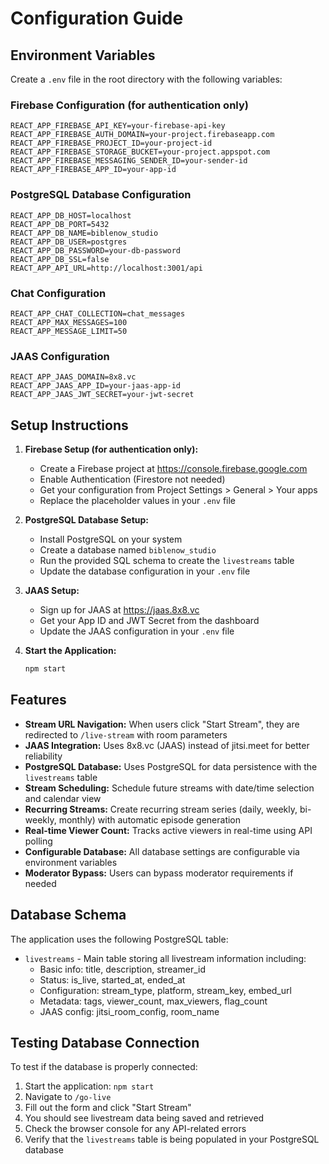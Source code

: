 # Configuration Guide

## Environment Variables

Create a `.env` file in the root directory with the following variables:

### Firebase Configuration (for authentication only)
```
REACT_APP_FIREBASE_API_KEY=your-firebase-api-key
REACT_APP_FIREBASE_AUTH_DOMAIN=your-project.firebaseapp.com
REACT_APP_FIREBASE_PROJECT_ID=your-project-id
REACT_APP_FIREBASE_STORAGE_BUCKET=your-project.appspot.com
REACT_APP_FIREBASE_MESSAGING_SENDER_ID=your-sender-id
REACT_APP_FIREBASE_APP_ID=your-app-id
```

### PostgreSQL Database Configuration
```
REACT_APP_DB_HOST=localhost
REACT_APP_DB_PORT=5432
REACT_APP_DB_NAME=biblenow_studio
REACT_APP_DB_USER=postgres
REACT_APP_DB_PASSWORD=your-db-password
REACT_APP_DB_SSL=false
REACT_APP_API_URL=http://localhost:3001/api
```

### Chat Configuration
```
REACT_APP_CHAT_COLLECTION=chat_messages
REACT_APP_MAX_MESSAGES=100
REACT_APP_MESSAGE_LIMIT=50
```

### JAAS Configuration
```
REACT_APP_JAAS_DOMAIN=8x8.vc
REACT_APP_JAAS_APP_ID=your-jaas-app-id
REACT_APP_JAAS_JWT_SECRET=your-jwt-secret
```

## Setup Instructions

1. **Firebase Setup (for authentication only):**
   - Create a Firebase project at https://console.firebase.google.com
   - Enable Authentication (Firestore not needed)
   - Get your configuration from Project Settings > General > Your apps
   - Replace the placeholder values in your `.env` file

2. **PostgreSQL Database Setup:**
   - Install PostgreSQL on your system
   - Create a database named `biblenow_studio`
   - Run the provided SQL schema to create the `livestreams` table
   - Update the database configuration in your `.env` file

2. **JAAS Setup:**
   - Sign up for JAAS at https://jaas.8x8.vc
   - Get your App ID and JWT Secret from the dashboard
   - Update the JAAS configuration in your `.env` file

3. **Start the Application:**
   ```bash
   npm start
   ```

## Features

- **Stream URL Navigation:** When users click "Start Stream", they are redirected to `/live-stream` with room parameters
- **JAAS Integration:** Uses 8x8.vc (JAAS) instead of jitsi.meet for better reliability
- **PostgreSQL Database:** Uses PostgreSQL for data persistence with the `livestreams` table
- **Stream Scheduling:** Schedule future streams with date/time selection and calendar view
- **Recurring Streams:** Create recurring stream series (daily, weekly, bi-weekly, monthly) with automatic episode generation
- **Real-time Viewer Count:** Tracks active viewers in real-time using API polling
- **Configurable Database:** All database settings are configurable via environment variables
- **Moderator Bypass:** Users can bypass moderator requirements if needed

## Database Schema

The application uses the following PostgreSQL table:

- `livestreams` - Main table storing all livestream information including:
  - Basic info: title, description, streamer_id
  - Status: is_live, started_at, ended_at
  - Configuration: stream_type, platform, stream_key, embed_url
  - Metadata: tags, viewer_count, max_viewers, flag_count
  - JAAS config: jitsi_room_config, room_name

## Testing Database Connection

To test if the database is properly connected:

1. Start the application: `npm start`
2. Navigate to `/go-live`
3. Fill out the form and click "Start Stream"
4. You should see livestream data being saved and retrieved
5. Check the browser console for any API-related errors
6. Verify that the `livestreams` table is being populated in your PostgreSQL database 